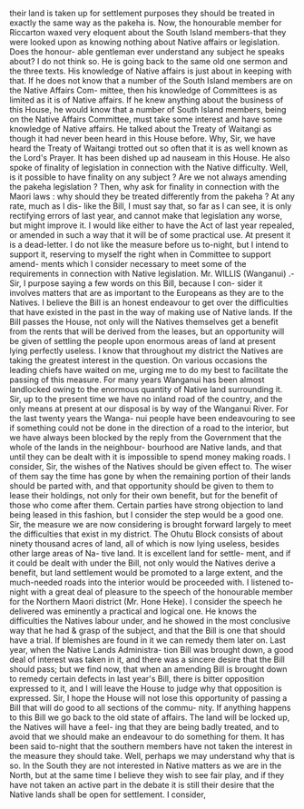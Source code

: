 their land is taken up for settlement purposes they should be treated in exactly the same way as the pakeha is. Now, the honourable member for Riccarton waxed very eloquent about the South Island members-that they were looked upon as knowing nothing about Native affairs or legislation. Does the honour- able gentleman ever understand any subject he speaks about? I do not think so. He is going back to the same old one sermon and the three texts. His knowledge of Native affairs is just about in keeping with that. If he does not know that a number of the South Island members are on the Native Affairs Com- mittee, then his knowledge of Committees is as limited as it is of Native affairs. If he knew anything about the business of this House, he would know that a number of South Island members, being on the Native Affairs Committee, must take some interest and have some knowledge of Native affairs. He talked about the Treaty of Waitangi as though it had never been heard in this House before. Why, Sir, we have heard the Treaty of Waitangi trotted out so often that it is as well known as the Lord's Prayer. It has been dished up ad nauseam in this House. He also spoke of finality of legislation in connection with the Native difficulty. Well, is it possible to have finality on any subject ? Are we not always amending the pakeha legislation ? Then, why ask for finality in connection with the Maori laws : why should they be treated differently from the pakeha ? At any rate, much as I dis- like the Bill, I must say that, so far as I can see, it is only rectifying errors of last year, and cannot make that legislation any worse, but might improve it. I would like either to have the Act of last year repealed, or amended in such a way that it will be of some practical use. At present it is a dead-letter. I do not like the measure before us to-night, but I intend to support it, reserving to myself the right when in Committee to support amend- ments which I consider necessary to meet some of the requirements in connection with Native legislation. Mr. WILLIS (Wanganui) .- Sir, I purpose saying a few words on this Bill, because I con- sider it involves matters that are as important to the Europeans as they are to the Natives. I believe the Bill is an honest endeavour to get over the difficulties that have existed in the past in the way of making use of Native lands. If the Bill passes the House, not only will the Natives themselves get a benefit from the rents that will be derived from the leases, but an opportunity will be given of settling the people upon enormous areas of land at present lying perfectly useless. I know that throughout my district the Natives are taking the greatest interest in the question. On various occasions the leading chiefs have waited on me, urging me to do my best to facilitate the passing of this measure. For many years Wanganui has been almost landlocked owing to the enormous quantity of Native land surrounding it. Sir, up to the present time we have no inland road of the country, and the only means at present at our disposal is by way of the Wanganui River. For the last twenty years the Wanga- nui people have been endeavouring to see if something could not be done in the direction of a road to the interior, but we have always been blocked by the reply from the Government that the whole of the lands in the neighbour- bourhood are Native lands, and that until they can be dealt with it is impossible to spend money making roads. I consider, Sir, the wishes of the Natives should be given effect to. The wiser of them say the time has gone by when the remaining portion of their lands should be parted with, and that opportunity should be given to them to lease their holdings, not only for their own benefit, but for the benefit of those who come after them. Certain parties have strong objection to land being leased in this fashion, but I consider the step would be a good one. Sir, the measure we are now considering is brought forward largely to meet the difficulties that exist in my district. The Ohutu Block consists of about ninety thousand acres of land, all of which is now lying useless, besides other large areas of Na- tive land. It is excellent land for settle- ment, and if it could be dealt with under the Bill, not only would the Natives derive a benefit, but land settlement would be promoted to a large extent, and the much-needed roads into the interior would be proceeded with. I listened to-night with a great deal of pleasure to the speech of the honourable member for the Northern Maori district (Mr. Hone Heke). I consider the speech he delivered was eminently a practical and logical one. He knows the difficulties the Natives labour under, and he showed in the most conclusive way that he had & grasp of the subject, and that the Bill is one that should have a trial. If blemishes are found in it we can remedy them later on. Last year, when the Native Lands Administra- tion Bill was brought down, a good deal of interest was taken in it, and there was a sincere desire that the Bill should pass; but we find now, that when an amending Bill is brought down to remedy certain defects in last year's Bill, there is bitter opposition expressed to it, and I will leave the House to judge why that opposition is expressed. Sir, I hope the House will not lose this opportunity of passing a Bill that will do good to all sections of the commu- nity. If anything happens to this Bill we go back to the old state of affairs. The land will be locked up, the Natives will have a feel- ing that they are being badly treated, and to avoid that we should make an endeavour to do something for them. It has been said to-night that the southern members have not taken the interest in the measure they should take. Well, perhaps we may understand why that is so. In the South they are not interested in Native matters as we are in the North, but at the same time I believe they wish to see fair play, and if they have not taken an active part in the debate it is still their desire that the Native lands shall be open for settlement. I consider, 